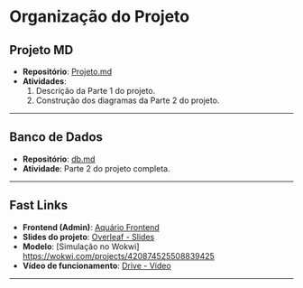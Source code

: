 # Organização do Projeto

## Projeto MD
- **Repositório**: [Projeto.md](https://github.com/TarsilaSamille/aquario/blob/main/projeto.md)
- **Atividades**:
  1. Descrição da Parte 1 do projeto.
  2. Construção dos diagramas da Parte 2 do projeto.

---

## Banco de Dados
- **Repositório**: [db.md](https://github.com/TarsilaSamille/aquario/blob/main/db/db.md)
- **Atividade**: Parte 2 do projeto completa.

---

## Fast Links
- **Frontend (Admin)**: [Aquário Frontend](https://aquario-sepia.vercel.app)
- **Slides do projeto**: [Overleaf - Slides](https://www.overleaf.com/5849787659hbvkpqjvbzqx#0b17a5)
- **Modelo**: [Simulação no Wokwi] https://wokwi.com/projects/420874525508839425
- **Vídeo de funcionamento**: [Drive - Vídeo](https://drive.google.com/file/d/1LCMATf_cul5WQqiR5K_QcNsT1p1HqO0o/view?usp=drive_link)

---
